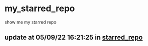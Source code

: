 # my_starred_repo
show me my starred repo

update at 05/09/22 16:21:25 in [starred_repo](./index.html)
---

